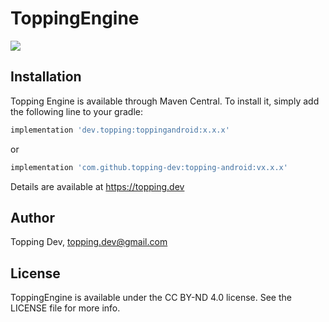 # ToppingEngine

[![](https://img.shields.io/maven-central/v/dev.topping/toppingandroid)](https://img.shields.io/maven-central/v/dev.topping/toppingandroid)

## Installation

Topping Engine is available through Maven Central. To install
it, simply add the following line to your gradle:

```gradle
implementation 'dev.topping:toppingandroid:x.x.x'
```

or

```gradle
implementation 'com.github.topping-dev:topping-android:vx.x.x'
```

Details are available at https://topping.dev

## Author

Topping Dev, topping.dev@gmail.com

## License

ToppingEngine is available under the CC BY-ND 4.0 license. See the LICENSE file for more info.
